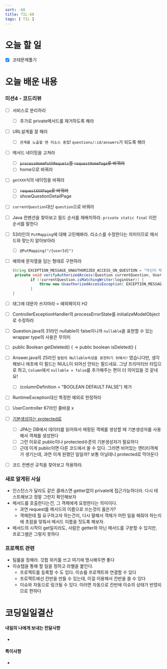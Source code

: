 ```yaml
---
sort: -68
title: TIL-68
tags: [ TIL ]
---
```


# 오늘 할 일

- [x] 코테문제풀기

# 오늘 배운 내용  

### 미션4 - 코드리뷰

- [ ] 서비스로 분리하라

  - [ ] 추가로 private메서드를 제거하도록 해라

- [ ] URL설계를 잘 해라

  - [ ] `관계를 노출할 땐 리소스 중첩`! `questions/:id/answers`가 되도록 해라

- [ ] 메서드 네이밍을 고쳐라

  - [ ] ~~`processHomePathRequets`를 `requestHomePage`로 바꿔라~~
  - [ ] home으로 바꿔라

- [ ] `getXXX`식의 네이밍을 바꿔라

  - [ ] ~~`requestXXXPage`로 바꿔라~~
  - [ ] showQuestionDetailPage

- [ ] `currentQuestion`대신 `question`으로 바꿔라

- [ ] Java 컨벤션을 찾아보고 필드 순서를 재배치하라. `private static final` 이런 순서를 말한다

- [ ] 53라인의 `PutMapping`에 대해 고민해봐라. 리소스를 수정한다는 의미이므로 메서드와 맞는지 알아보아라

  - [ ]  `@PutMapping("/{userId}")`

- [ ] 예외에 문자열을 담는 형태로 구현하라

  ```java
  String EXCEPTION_MESSAGE_UNAUTHORIZED_ACCESS_ON_QUESTION = "자신이 작성한 질문만...";
   private void verifyAuthorizedAccess(Question currentQuestion, User loginUser) {
          if (!currentQuestion.isMatchingWriter(loginUser)) {
              throw new UnauthorizedAccessException( EXCEPTION_MESSAGE_UNAUTHORIZED_ACCESS_ON_QUESTION  );
          }
  }
  ```

- [ ] 태그에 대문자 쓰지마라 = 예외페이지 H2

- [ ] ControllerExceptionHandler의 processErrorState를 initializeModelObject로 수정하라

- [ ] Question.java의 31라인 nullable이 false이니까 `nullable`을 표현할 수 있는 wrapper type의 사용은 무의미

- [ ]  public Boolean getDeleted() { -> public boolean isDeleted() {

- [ ] Answer.java의 25라인 `컬럼의 Nullable속성을 표현하기 위해서!` 였습니다만, 생각해보니 애초에 이 필드는 NULL이 되어선 안되는 필드네요.
  그냥 프리미티브 타입으로 하고, `Column`에서 `nullable = false`를 추가해주는 편이 더 의미있을 것 같네요!

  - [ ] (columnDefinition = "BOOLEAN DEFAULT FALSE") 제거

- [ ] RuntimeException대신 특정한 예외로 한정하라

- [ ] UserController 67라인 줄바꿈 x

- [ ] [기본생성자는 protected로](http://blog.eomdev.com/ddd/2019/02/17/ddd-setter-default-constructor.html) 

  - [ ] JPA는 DB에서 데이터를 읽어와서 매핑된 객체를 생성할 때 기본생성자를 사용해서 객체를 생성한다
  - [ ] 그런 이유로 public이나 protected수준의 기본생성자가 필요하다
  - [ ] 근데 이게 public이면 다른 코드에서 쓸 수 있다. 그러면 비어있는 엔티티객체가 생기는데, 과연 이게 원했던 일일까? 보통 아닐테니 protected로 막아둔다

- [ ] 코드 컨벤션 규칙을 찾아보고 적용하라. 



### 새로 알게된 사실

* 인스턴스가 달라도 같은 클래스면 getter없이 private에 접근가능하더라. 다시 테스트해보고 정말 그런지 확인해보자
* 메서드를 호출한다는건, 그 객체에게 요청한다는 의미이다. 
  * 과연 request를 메서드의 이름으로 쓰는것이 옳은가?
  * 객체한테 뭘 요구하고자 하는건지, 다시 말해서 객체가 어떤 일을 해줘야 하는지에 초점을 맞춰서 메서드 이름을 짓도록 해보자.
* 메서드의 시작이 get일지라도, 사람은 getter와 아닌 메서드를 구분할 수 있지만, 프로그램은 그렇지 못하다

### 프로젝트 관련

* 팀룰을 정해라. 깃헙 위키를 쓰고 여기에 명시해두면 좋다
* 이슈탭을 통해 할 일을 정하고 라벨을 붙인다.
  * 프로젝트를 등록할 수 도 있다. 이슈를 프로젝트와 연결할 수 있다
  * 프로젝트에선 칸반을 만들 수 있는데, 이걸 이용해서 칸반을 쓸 수 있다
  * 이슈와 자동으로 링크될 수 있다. 이러면 자동으로 칸반에 이슈의 상태가 반영되므로 편하다




# 코딩일일결산

#### 내일의 나에게 보내는 전달사항

* 

#### 특이사항

* 

